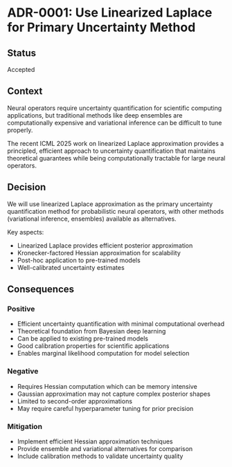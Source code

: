 # ADR-0001: Use Linearized Laplace for Primary Uncertainty Method

## Status
Accepted

## Context
Neural operators require uncertainty quantification for scientific computing applications, but traditional methods like deep ensembles are computationally expensive and variational inference can be difficult to tune properly.

The recent ICML 2025 work on linearized Laplace approximation provides a principled, efficient approach to uncertainty quantification that maintains theoretical guarantees while being computationally tractable for large neural operators.

## Decision
We will use linearized Laplace approximation as the primary uncertainty quantification method for probabilistic neural operators, with other methods (variational inference, ensembles) available as alternatives.

Key aspects:
- Linearized Laplace provides efficient posterior approximation
- Kronecker-factored Hessian approximation for scalability
- Post-hoc application to pre-trained models
- Well-calibrated uncertainty estimates

## Consequences

### Positive
- Efficient uncertainty quantification with minimal computational overhead
- Theoretical foundation from Bayesian deep learning
- Can be applied to existing pre-trained models
- Good calibration properties for scientific applications
- Enables marginal likelihood computation for model selection

### Negative
- Requires Hessian computation which can be memory intensive
- Gaussian approximation may not capture complex posterior shapes
- Limited to second-order approximations
- May require careful hyperparameter tuning for prior precision

### Mitigation
- Implement efficient Hessian approximation techniques
- Provide ensemble and variational alternatives for comparison
- Include calibration methods to validate uncertainty quality
